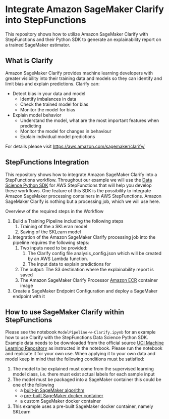# Integrate Amazon SageMaker Clarify into StepFunctions 
This repository shows how to utilize Amazon SageMaker Clarify with StepFunctions and their Python SDK to generate an explainability report on a trained SageMaker estimator. 

## What is Clarify
Amazon SageMaker Clarify provides machine learning developers with greater visibility into their training data and models so they can identify and limit bias and explain predictions.
Clarify can:
- Detect bias in your data and model
    - Identify imbalances in data 
    - Check the trained model for bias 
    - Monitor the model for bias
- Explain model behavior 
    - Understand the model, what are the most important features when predicting
    - Monitor the model for changes in behaviour
    - Explain individual model predictions

For details please visit https://aws.amazon.com/sagemaker/clarify/ 

## StepFunctions Integration
This repository shows how to integrate Amazon SageMaker Clarify into a StepFunctions workflow. Throughout our example we will use the [Data Science Python SDK](https://aws-step-functions-data-science-sdk.readthedocs.io/en/stable/) for AWS StepFunctions that will help you develop these workflows. One feature of this SDK is the possibility to integrate Amazon SageMaker processing containers in AWS StepFunctions. Amazon SageMaker Clarify is nothing but a processing job, which we will use here.

Overview of the required steps in the Workflow

1. Build a Training Pipeline including the following steps
    1. Training of the a SKLeran model
    2. Saving of the SKLearn model 
2. Integration of the Amazon SageMaker Clarify processing job into the pipeline requires the following steps:
    1. Two inputs need to be provided:
        1. The Clarify config file analysis_config.json which will be created by an AWS Lambda function. 
        2. The input data to explain predictions for
    2. The output: The S3 destination where the explainability report is saved
    3. The Amazon SageMaker Clarify Processor [Amazon ECR](https://aws.amazon.com/ecr/) container image
3. Create a SageMaker Endpoint Configuration and deploy a SageMaker endpoint with it

## How to use SageMaker Clarify within StepFunctions
Please see the notebook `ModelPipeline-w-Clarify.ipynb` for an example how to use Clarify with the StepFunctions Data Science Python SDK. Example data  needs to be downloaded from the official source [UCI Machine Learning Repository](https://archive.ics.uci.edu/ml/datasets/abalone) as instructed in the notebook. Please run the notebook and replicate it for your own use. 
When applying it to your own data and model keep in mind that the following conditions must be satisfied:
1. The model to be explained must come from the supervised learning model class, i.e. there must exist actual labels for each sample input
1. The model must be packaged into a SageMaker container this could be one of the following
    - a [built-in SageMaker algorithm](https://docs.aws.amazon.com/sagemaker/latest/dg/algos.html)
    - a [pre-built SageMaker docker container](https://docs.aws.amazon.com/sagemaker/latest/dg/docker-containers-prebuilt.html)
    - a custom SageMaker docker container
1. This example uses a pre-built SageMaker docker container, namely SKLearn

